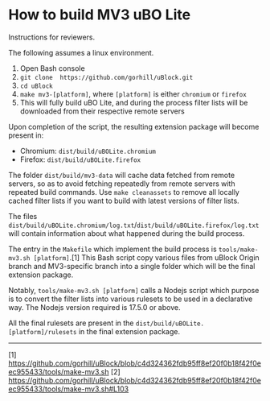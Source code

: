 # How to build MV3 uBO Lite

Instructions for reviewers.

The following assumes a linux environment.

1. Open Bash console
2. `git clone  https://github.com/gorhill/uBlock.git`
3. `cd uBlock`
4. `make mv3-[platform]`, where `[platform]` is either `chromium` or `firefox`
5. This will fully build uBO Lite, and during the process filter lists will be downloaded from their respective remote servers

Upon completion of the script, the resulting extension package will become present in:

- Chromium: `dist/build/uBOLite.chromium`
-  Firefox: `dist/build/uBOLite.firefox`

The folder `dist/build/mv3-data` will cache data fetched from remote servers, so as to avoid fetching repeatedly from remote servers with repeated build commands. Use `make cleanassets` to remove all locally cached filter lists if you want to build with latest versions of filter lists.

The files `dist/build/uBOLite.chromium/log.txt`/`dist/build/uBOLite.firefox/log.txt` will contain information about what happened during the build process.

The entry in the `Makefile` which implement the build process is `tools/make-mv3.sh [platform]`.[1] This Bash script copy various files from uBlock Origin branch and MV3-specific branch into a single folder which will be the final extension package.

Notably, `tools/make-mv3.sh [platform]` calls a Nodejs script which purpose is to convert the filter lists into various rulesets to be used in a declarative way. The Nodejs version required is 17.5.0 or above.

All the final rulesets are present in the `dist/build/uBOLite.[platform]/rulesets` in the final extension package.

---

[1] https://github.com/gorhill/uBlock/blob/c4d324362fdb95ff8ef20f0b18f42f0eec955433/tools/make-mv3.sh
[2] https://github.com/gorhill/uBlock/blob/c4d324362fdb95ff8ef20f0b18f42f0eec955433/tools/make-mv3.sh#L103

